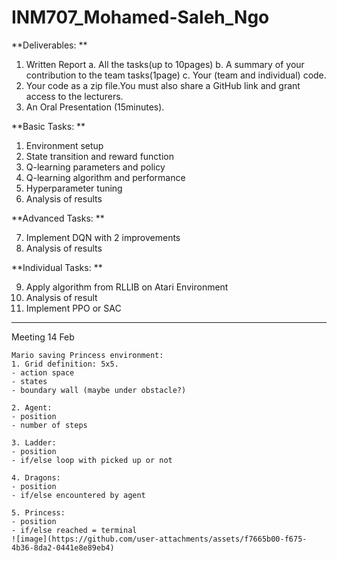 # INM707_Mohamed-Saleh_Ngo

**Deliverables: **

1. Written Report
a. All the tasks(up to 10pages)
b. A summary of your contribution to the team tasks(1page)
c. Your (team and individual) code.
3. Your code as a zip file.You must also share a GitHub link and grant access to the lecturers.
4. An Oral Presentation (15minutes).
   
**Basic Tasks: **
1. Environment setup
2. State transition and reward function
3. Q-learning parameters and policy
4. Q-learning algorithm and performance
5. Hyperparameter tuning
6. Analysis of results

**Advanced Tasks: **

7. Implement DQN with 2 improvements
8. Analysis of results

**Individual Tasks: **

9. Apply algorithm from RLLIB on Atari Environment
10. Analysis of result
11. Implement PPO or SAC

----------------------------------------------------
Meeting 14 Feb
~~~~
Mario saving Princess environment:
1. Grid definition: 5x5. 
- action space
- ⁠states 
- ⁠boundary wall (maybe under obstacle?)

2. Agent: 
- position
- number of steps

3. Ladder:
- position 
- ⁠if/else loop with picked up or not

4. Dragons: 
- position
- ⁠if/else encountered by agent

5. Princess: 
- position
- ⁠if/else reached = terminal
![image](https://github.com/user-attachments/assets/f7665b00-f675-4b36-8da2-0441e8e89eb4)

